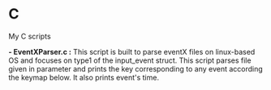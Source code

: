 # C
My C scripts 

**- EventXParser.c :** This script is built to parse eventX files on linux-based OS and focuses on type1 of the input_event struct. This script parses file given in parameter and prints the key corresponding to any event according the keymap below. It also prints event's time.

